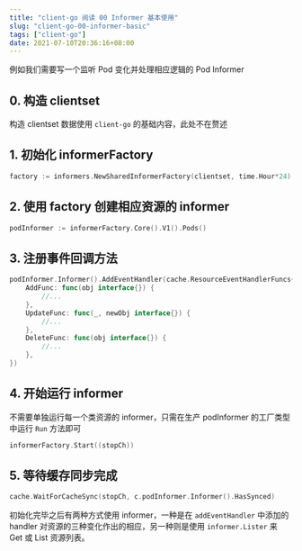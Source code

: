 ```yaml
---
title: "client-go 阅读 00 Informer 基本使用"
slug: "client-go-00-informer-basic"
tags: ["client-go"]
date: 2021-07-10T20:36:16+08:00
---
```


例如我们需要写一个监听 Pod 变化并处理相应逻辑的 Pod Informer

## 0. 构造 clientset

构造 clientset 数据使用 `client-go` 的基础内容，此处不在赘述

## 1. 初始化 informerFactory

```go
factory := informers.NewSharedInformerFactory(clientset, time.Hour*24)
```

## 2. 使用 factory 创建相应资源的 informer

```go
podInformer := informerFactory.Core().V1().Pods()
```

## 3. 注册事件回调方法

```go
podInformer.Informer().AddEventHandler(cache.ResourceEventHandlerFuncs{
    AddFunc: func(obj interface{}) {
        //...
    },
    UpdateFunc: func(_, newObj interface{}) {
        //...
    },
    DeleteFunc: func(obj interface{}) {
        //...
    },
})
```

## 4. 开始运行 informer

不需要单独运行每一个类资源的 informer，只需在生产 podInformer 的工厂类型中运行 `Run` 方法即可

```go
informerFactory.Start((stopCh))
```

## 5. 等待缓存同步完成

```go
cache.WaitForCacheSync(stopCh, c.podInformer.Informer().HasSynced)
```

初始化完毕之后有两种方式使用 informer，一种是在 `addEventHandler` 中添加的 handler 对资源的三种变化作出的相应，另一种则是使用 `informer.Lister` 来 Get 或 List 资源列表。
